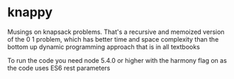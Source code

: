 # knappy
Musings on knapsack problems.
That's a recursive and memoized version of the 0 1 problem, which has better time and space complexity than the bottom up dynamic programming approach that is in all textbooks

To run the code you need node 5.4.0 or higher with the harmony flag on as the code uses ES6 rest parameters

